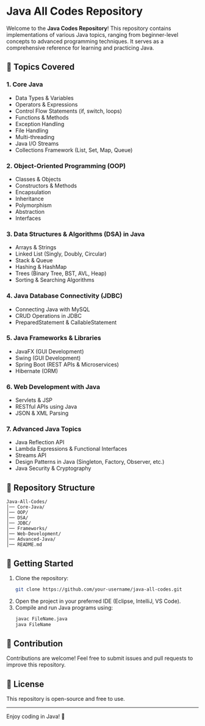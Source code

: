 # Java All Codes Repository

Welcome to the **Java Codes Repository**! This repository contains implementations of various Java topics, ranging from beginner-level concepts to advanced programming techniques. It serves as a comprehensive reference for learning and practicing Java.

## 📌 Topics Covered

### 1. **Core Java**
- Data Types & Variables
- Operators & Expressions
- Control Flow Statements (if, switch, loops)
- Functions & Methods
- Exception Handling
- File Handling
- Multi-threading
- Java I/O Streams
- Collections Framework (List, Set, Map, Queue)

### 2. **Object-Oriented Programming (OOP)**
- Classes & Objects
- Constructors & Methods
- Encapsulation
- Inheritance
- Polymorphism
- Abstraction
- Interfaces

### 3. **Data Structures & Algorithms (DSA) in Java**
- Arrays & Strings
- Linked List (Singly, Doubly, Circular)
- Stack & Queue
- Hashing & HashMap
- Trees (Binary Tree, BST, AVL, Heap)
- Sorting & Searching Algorithms

### 4. **Java Database Connectivity (JDBC)**
- Connecting Java with MySQL
- CRUD Operations in JDBC
- PreparedStatement & CallableStatement

### 5. **Java Frameworks & Libraries**
- JavaFX (GUI Development)
- Swing (GUI Development)
- Spring Boot (REST APIs & Microservices)
- Hibernate (ORM)

### 6. **Web Development with Java**
- Servlets & JSP
- RESTful APIs using Java
- JSON & XML Parsing

### 7. **Advanced Java Topics**
- Java Reflection API
- Lambda Expressions & Functional Interfaces
- Streams API
- Design Patterns in Java (Singleton, Factory, Observer, etc.)
- Java Security & Cryptography

## 📂 Repository Structure
```
Java-All-Codes/
│── Core-Java/
│── OOP/
│── DSA/
│── JDBC/
│── Frameworks/
│── Web-Development/
│── Advanced-Java/
│── README.md
```

## 🚀 Getting Started
1. Clone the repository:
   ```sh
   git clone https://github.com/your-username/java-all-codes.git
   ```
2. Open the project in your preferred IDE (Eclipse, IntelliJ, VS Code).
3. Compile and run Java programs using:
   ```sh
   javac FileName.java
   java FileName
   ```

## 📌 Contribution
Contributions are welcome! Feel free to submit issues and pull requests to improve this repository.

## 📜 License
This repository is open-source and free to use.

---

Enjoy coding in Java! 🚀
